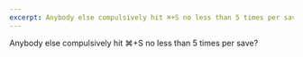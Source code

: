```yaml
---
excerpt: Anybody else compulsively hit ⌘+S no less than 5 times per save?
---
```

Anybody else compulsively hit ⌘+S no less than 5 times per save?